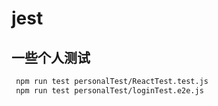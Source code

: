 # jest
## 一些个人测试
```bash
 npm run test personalTest/ReactTest.test.js
 npm run test personalTest/loginTest.e2e.js
```